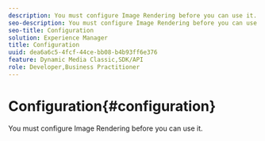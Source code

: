 ```yaml
---
description: You must configure Image Rendering before you can use it.
seo-description: You must configure Image Rendering before you can use it.
seo-title: Configuration
solution: Experience Manager
title: Configuration
uuid: dea6a6c5-4fcf-44ce-bb08-b4b93ff6e376
feature: Dynamic Media Classic,SDK/API
role: Developer,Business Practitioner
---
```


# Configuration{#configuration}

You must configure Image Rendering before you can use it.


